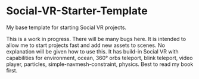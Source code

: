# Social-VR-Starter-Template
My base template for starting Social VR projects.


This is a work in progress.  There will be many bugs here.
It is intended to allow me to start projects fast and add new assets to scenes. No explanation will be given how to use this. 
It has build-in Social VR with capabilities for environment, ocean, 360° orbs teleport, blink teleport, video player, particles, simple-navmesh-constraint, physics.
Best to read my book first.
